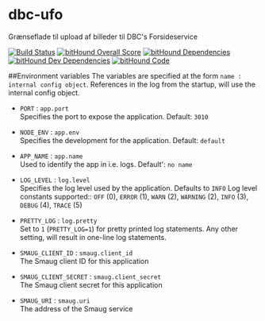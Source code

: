 # dbc-ufo
Grænseflade til upload af billeder til DBC's Forsideservice

[![Build Status](https://travis-ci.org/DBCDK/dbc-ufo.svg?branch=master)](https://travis-ci.org/DBCDK/dbc-ufo)
[![bitHound Overall Score](https://www.bithound.io/github/DBCDK/dbc-ufo/badges/score.svg)](https://www.bithound.io/github/DBCDK/dbc-ufo)
[![bitHound Dependencies](https://www.bithound.io/github/DBCDK/dbc-ufo/badges/dependencies.svg)](https://www.bithound.io/github/DBCDK/dbc-ufo/dbc-ufo-1-mmj/dependencies/npm)
[![bitHound Dev Dependencies](https://www.bithound.io/github/DBCDK/dbc-ufo/badges/devDependencies.svg)](https://www.bithound.io/github/DBCDK/dbc-ufo/dbc-ufo-1-mmj/dependencies/npm)
[![bitHound Code](https://www.bithound.io/github/DBCDK/dbc-ufo/badges/code.svg)](https://www.bithound.io/github/DBCDK/dbc-ufo)

##Environment variables
The variables are specified at the form `name : internal config object`. References in the log from the startup, will use the internal config object.
- `PORT` : `app.port`  
Specifies the port to expose the application. Default: `3010`

- `NODE_ENV` : `app.env`  
Specifies the development for the application. Default: `default`

- `APP_NAME` : `app.name`  
Used to identify the app in i.e. logs. Default': `no name`

- `LOG_LEVEL` : `log.level`  
Specifies the log level used by the application. Defaults to `INFO`
Log level constants supported:: `OFF` (0), `ERROR` (1), `WARN` (2), `WARNING` (2), `INFO` (3), `DEBUG` (4), `TRACE` (5)

- `PRETTY_LOG` : `log.pretty`  
Set to `1` (`PRETTY_LOG=1`) for pretty printed log statements. Any other setting, will result in one-line log statements.

- `SMAUG_CLIENT_ID` : `smaug.client_id`  
The Smaug client ID for this application

- `SMAUG_CLIENT_SECRET` : `smaug.client_secret`  
The Smaug client secret for this application

- `SMAUG_URI` : `smaug.uri`  
The address of the Smaug service
